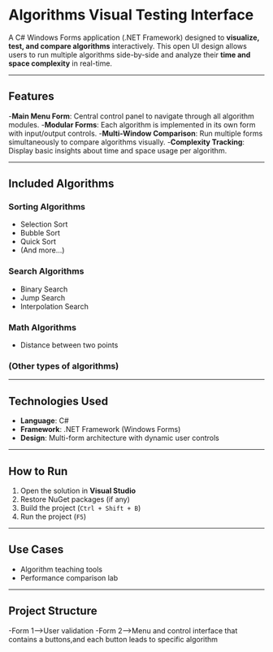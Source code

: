 # Algorithms Visual Testing Interface

A C# Windows Forms application (.NET Framework) designed to **visualize, test, and compare algorithms** interactively. This open UI design allows users to run multiple algorithms side-by-side and analyze their **time and space complexity** in real-time.

---

## Features

-**Main Menu Form**: Central control panel to navigate through all algorithm modules.
-**Modular Forms**: Each algorithm is implemented in its own form with input/output controls.
-**Multi-Window Comparison**: Run multiple forms simultaneously to compare algorithms visually.
-**Complexity Tracking**: Display basic insights about time and space usage per algorithm.

---

## Included Algorithms

### Sorting Algorithms
- Selection Sort
- Bubble Sort
- Quick Sort
- (And more...)

### Search Algorithms
- Binary Search
- Jump Search
- Interpolation Search

### Math Algorithms
- Distance between two points

### (Other types of algorithms)

---

## Technologies Used

- **Language**: C#
- **Framework**: .NET Framework (Windows Forms)
- **Design**: Multi-form architecture with dynamic user controls

---

## How to Run

1. Open the solution in **Visual Studio**
2. Restore NuGet packages (if any)
3. Build the project (`Ctrl + Shift + B`)
4. Run the project (`F5`)

---

## Use Cases

- Algorithm teaching tools
- Performance comparison lab

---

## Project Structure
-Form 1-->User validation
-Form 2-->Menu and control interface that contains a buttons,and each button leads to specific algorithm
